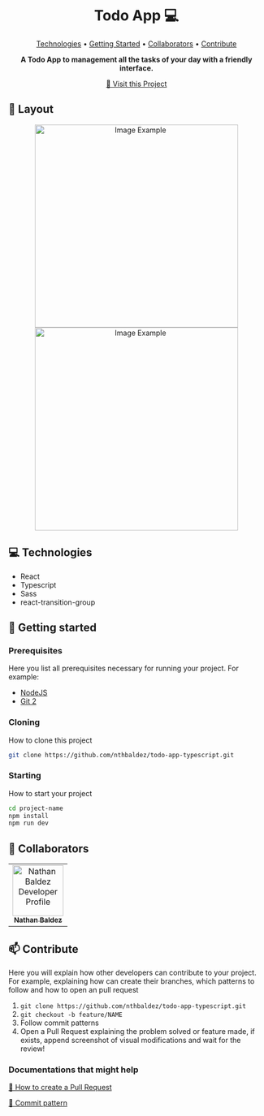 <h1 align="center" style="font-weight: bold;">Todo App 💻</h1>

<p align="center">
 <a href="#tech">Technologies</a> • 
 <a href="#started">Getting Started</a> • 
  <a href="#colab">Collaborators</a> •
 <a href="#contribute">Contribute</a>
</p>

<p align="center">
    <b>A Todo App to management all the tasks of your day with a friendly interface.</b>
</p>

<p align="center">
     <a href="https://github.com/nthbaldez/todo-app-typescript">📱 Visit this Project</a>
</p>

<h2 id="layout">🎨 Layout</h2>

<p align="center">
    <img src="./images/app-image-1.png" alt="Image Example" width="400px">
    <img src="../.github/example.png" alt="Image Example" width="400px">
</p>

<h2 id="technologies">💻 Technologies</h2>

- React
- Typescript
- Sass
- react-transition-group

<h2 id="started">🚀 Getting started</h2>

<h3>Prerequisites</h3>

Here you list all prerequisites necessary for running your project. For example:

- [NodeJS](https://github.com/)
- [Git 2](https://github.com)

<h3>Cloning</h3>

How to clone this project

```bash
git clone https://github.com/nthbaldez/todo-app-typescript.git
```

<h3>Starting</h3>

How to start your project

```bash
cd project-name
npm install
npm run dev
```

<h2 id="colab">🤝 Collaborators</h2>

<table>
  <tr>
    <td align="center">
      <a href="#">
        <img src="https://avatars.githubusercontent.com/nthbaldez" width="100px;" alt="Nathan Baldez Developer Profile"/><br>
        <sub>
          <b>Nathan Baldez</b>
        </sub>
      </a>
    </td>
  </tr>
</table>

<h2 id="contribute">📫 Contribute</h2>

Here you will explain how other developers can contribute to your project. For example, explaining how can create their branches, which patterns to follow and how to open an pull request

1. `git clone https://github.com/nthbaldez/todo-app-typescript.git`
2. `git checkout -b feature/NAME`
3. Follow commit patterns
4. Open a Pull Request explaining the problem solved or feature made, if exists, append screenshot of visual modifications and wait for the review!

<h3>Documentations that might help</h3>

[📝 How to create a Pull Request](https://www.atlassian.com/br/git/tutorials/making-a-pull-request)

[💾 Commit pattern](https://gist.github.com/joshbuchea/6f47e86d2510bce28f8e7f42ae84c716)
